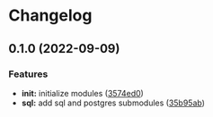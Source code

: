 # Changelog

## 0.1.0 (2022-09-09)


### Features

* **init:** initialize modules ([3574ed0](https://github.com/padok-team/terraform-google-sql/commit/3574ed04820ccd8ac2403708330378ffedccc0e6))
* **sql:** add sql and postgres submodules ([35b95ab](https://github.com/padok-team/terraform-google-sql/commit/35b95abf7248d9f44c1b4bf3564790692b0bfd1d))
